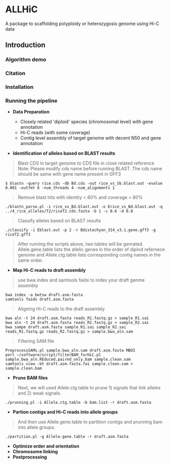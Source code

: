 # ALLHiC
A package to scaffolding polyploidy or heterozygosis genome using Hi-C data 

## Introduction
    

### Algorithm demo  

### Citation
    

### Installation

### Running the pipeline

- **Data Preparation**  
    - Closely related 'diploid' species (chromosomal level) with gene annotation
    - Hi-C reads (with some coverage)
    - Contig level assembly of target genome with decent N50 and gene annotation  

- **Identification of alleles based on BLAST results**  
> Blast CDS in target genome to CDS file in close related reference  
> Note: Please modify cds name before running BLAST. The cds name should be same with gene name present in GFF3   

```
$ blastn -query rice.cds -db Bd.cds -out rice_vs_Sb.blast.out -evalue 0.001 -outfmt 6 -num_threads 4 -num_alignments 1
```
> Remove blast hits with identity < 60% and coverage < 80%  
```
./blastn_parse.pl -i rice_vs_Bd.blast.out -o Erice_vs_Bd.blast.out -q ../4_rice_alleles/T2/riceT2.cds.fasta -b 1 -c 0.6 -d 0.8 
```
> Classify alleles based on BLAST results
```
./classify -i Eblast.out -p 2 -r Bdistachyon_314_v3.1.gene.gff3 -g riceT2.gff3   
```
> After running the scripts above, two tables will be genrated. Allele.gene.table lists the allelic genes in the order of diplod refernece genome and Allele.ctg.table lists corresponding contig names in the same order.   

- **Map Hi-C reads to draft assembly** 
> use bwa index and samtools faidx to index your draft genme assembly  
```
bwa index -a bwtsw draft.asm.fasta  
samtools faidx draft.asm.fasta  
```
> Aligning Hi-C reads to the draft assembly  
```
bwa aln -t 24 draft.asm.fasta reads_R1.fastq.gz > sample_R1.sai  
bwa aln -t 24 draft.asm.fasta reads_R2.fastq.gz > sample_R2.sai  
bwa sampe draft.asm.fasta sample_R1.sai sample_R2.sai reads_R1.fastq.gz reads_R2.fastq.gz > sample.bwa_aln.sam  
```
> Filtering SAM file 
```
PreprocessSAMs.pl sample.bwa_aln.sam draft.asm.fasta MBOI
perl ~/software/script/filterBAM_forHiC.pl sample.bwa_aln.REduced.paired_only.bam sample.clean.sam  
samtools view -bt draft.asm.fasta.fai sample.clean.sam > sample.clean.bam  
```

- **Prune BAM files**  
> Next, we will used Allele.ctg.table to prune 1) signals that link alleles and 2) weak signals. 
```  
./prunning.pl -i Allele.ctg.table -b bam.list -r draft.asm.fasta   
```
- **Partion contigs and Hi-C reads into allele groups**
>And then use Allele.gene.table to partition contigs and prunning bam into allele groups.
```
./partition.pl -g Allele.gene.table -r draft.asm.fasta
```

- **Optimize order and orientation**
- **Chromosome linking**
- **Postprocessing**
